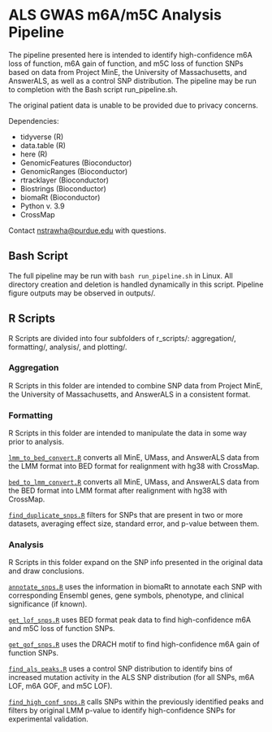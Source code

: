 # ALS GWAS m6A/m5C Analysis Pipeline

The pipeline presented here is intended to identify high-confidence m6A loss of function, m6A gain of function, and m5C loss of function SNPs based on data from Project MinE, the University of Massachusetts, and AnswerALS, as well as a control SNP distribution. The pipeline may be run to completion with the Bash script run_pipeline.sh.

The original patient data is unable to be provided due to privacy concerns.

Dependencies:
- tidyverse (R)
- data.table (R)
- here (R)
- GenomicFeatures (Bioconductor)
- GenomicRanges (Bioconductor)
- rtracklayer (Bioconductor)
- Biostrings (Bioconductor)
- biomaRt (Bioconductor)
- Python v. 3.9
- CrossMap

Contact nstrawha@purdue.edu with questions.

## Bash Script

The full pipeline may be run with ```bash run_pipeline.sh``` in Linux. All directory creation and deletion is handled dynamically in this script. Pipeline figure outputs may be observed in outputs/.

## R Scripts

R Scripts are divided into four subfolders of r_scripts/: aggregation/, formatting/, analysis/, and plotting/.

### Aggregation

R Scripts in this folder are intended to combine SNP data from Project MinE, the University of Massachusetts, and AnswerALS in a consistent format.

### Formatting

R Scripts in this folder are intended to manipulate the data in some way prior to analysis. 

[`lmm_to_bed_convert.R`](formatting/lmm_to_bed_convert.R) converts all MinE, UMass, and AnswerALS data from the LMM format into BED format for realignment with hg38 with CrossMap.

[`bed_to_lmm_convert.R`](formatting/bed_to_lmm_convert.R) converts all MinE, UMass, and AnswerALS data from the BED format into LMM format after realignment with hg38 with CrossMap.

[`find_duplicate_snps.R`](formatting/find_duplicate_snps.R) filters for SNPs that are present in two or more datasets, averaging effect size, standard error, and p-value between them. 

### Analysis

R Scripts in this folder expand on the SNP info presented in the original data and draw conclusions.

[`annotate_snps.R`](analysis/annotate_snps.R) uses the information in biomaRt to annotate each SNP with corresponding Ensembl genes, gene symbols, phenotype, and clinical significance (if known).

[`get_lof_snps.R`](analysis/get_lof_snps.R) uses BED format peak data to find high-confidence m6A and m5C loss of function SNPs.

[`get_gof_snps.R`](analysis/get_gof_snps.R) uses the DRACH motif to find high-confidence m6A gain of function SNPs.

[`find_als_peaks.R`](analysis/find_als_peaks.R) uses a control SNP distribution to identify bins of increased mutation activity in the ALS SNP distribution (for all SNPs, m6A LOF, m6A GOF, and m5C LOF).

[`find_high_conf_snps.R`](analysis/find_high_conf_snps.R) calls SNPs within the previously identified peaks and filters by original LMM p-value to identify high-confidence SNPs for experimental validation.